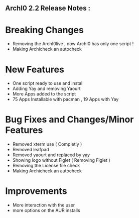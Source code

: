 ## ArchI0 2.2 Release Notes :


# Breaking Changes
- Removing the ArchI0live , now ArchI0 has only one script !
- Making Archicheck an autocheck

# New Features
- One script ready to use and instal 
- Adding Yay and removing Yaourt
- More Apps added to the script
- 75 Apps Installable with pacman , 19 Apps with Yay 

# Bug Fixes and Changes/Minor Features
- Removed xterm use ( Completly ) 
- Removed leafpad
- Removed yaourt and replaced by yay 
- Showing logo without Figlet ( Removing Figlet ) 
- Removing the License file check 
- Making Archicheck an autocheck

# Improvements
- More interaction with the user
- more options on the AUR installs 
